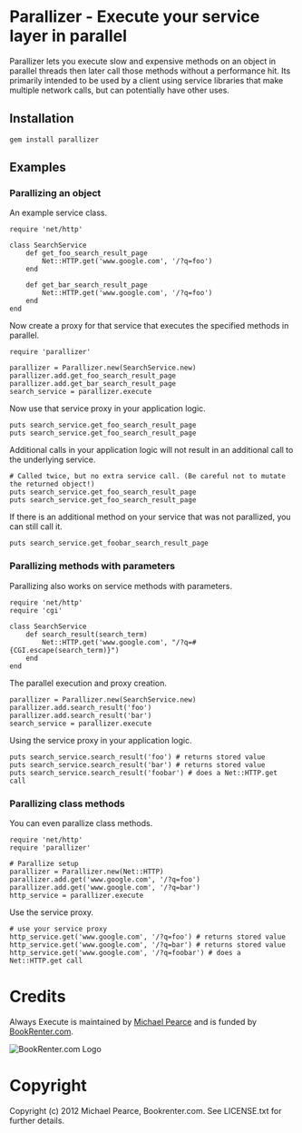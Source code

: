 # Parallizer - Execute your service layer in parallel

Parallizer lets you execute slow and expensive methods on an object in parallel threads then later call those methods without a performance hit. Its primarily intended to be used by a client using service libraries that make multiple network calls, but can potentially have other uses.

## Installation

    gem install parallizer

## Examples

### Parallizing an object

An example service class.

    require 'net/http'
    
    class SearchService
        def get_foo_search_result_page
            Net::HTTP.get('www.google.com', '/?q=foo')
        end
        
        def get_bar_search_result_page
            Net::HTTP.get('www.google.com', '/?q=foo')
        end
    end
    
Now create a proxy for that service that executes the specified methods in parallel.

    require 'parallizer'
    
    parallizer = Parallizer.new(SearchService.new)
    parallizer.add.get_foo_search_result_page
    parallizer.add.get_bar_search_result_page
    search_service = parallizer.execute

Now use that service proxy in your application logic.

    puts search_service.get_foo_search_result_page
    puts search_service.get_foo_search_result_page

Additional calls in your application logic will not result in an additional call to the underlying service.

    # Called twice, but no extra service call. (Be careful not to mutate the returned object!)
    puts search_service.get_foo_search_result_page
    puts search_service.get_foo_search_result_page

If there is an additional method on your service that was not parallized, you can still call it.

    puts search_service.get_foobar_search_result_page

### Parallizing methods with parameters

Parallizing also works on service methods with parameters.

    require 'net/http'
    require 'cgi'

    class SearchService
        def search_result(search_term)
            Net::HTTP.get('www.google.com', "/?q=#{CGI.escape(search_term)}")
        end
    end

The parallel execution and proxy creation.

    parallizer = Parallizer.new(SearchService.new)
    parallizer.add.search_result('foo')
    parallizer.add.search_result('bar')
    search_service = parallizer.execute

Using the service proxy in your application logic.

    puts search_service.search_result('foo') # returns stored value
    puts search_service.search_result('bar') # returns stored value
    puts search_service.search_result('foobar') # does a Net::HTTP.get call


### Parallizing class methods

You can even parallize class methods.

    require 'net/http'
    require 'parallizer'

    # Parallize setup
    parallizer = Parallizer.new(Net::HTTP)
    parallizer.add.get('www.google.com', '/?q=foo')
    parallizer.add.get('www.google.com', '/?q=bar')
    http_service = parallizer.execute

Use the service proxy.

    # use your service proxy
    http_service.get('www.google.com', '/?q=foo') # returns stored value
    http_service.get('www.google.com', '/?q=bar') # returns stored value
    http_service.get('www.google.com', '/?q=foobar') # does a Net::HTTP.get call


# Credits

Always Execute is maintained by [Michael Pearce](http://github.com/michaelgpearce) and is funded by [BookRenter.com](http://www.bookrenter.com "BookRenter.com").

![BookRenter.com Logo](http://assets0.bookrenter.com/images/header/bookrenter_logo.gif "BookRenter.com")

# Copyright

Copyright (c) 2012 Michael Pearce, Bookrenter.com. See LICENSE.txt for further details.

